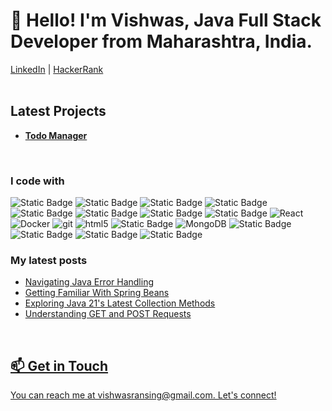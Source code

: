 <h1>👋 Hello! I'm Vishwas, Java Full Stack Developer from Maharashtra, India.</h1>
    <p></p>
    <a class="btn" href="https://www.linkedin.com/in/vishwas-ransing-629610168">LinkedIn</a>
    |
   <a class="btn" href="https://www.hackerrank.com/vishwasransing">HackerRank</a>
    <br><br>
    <h2>Latest Projects</h2>
    <ul>
        <li>
            <strong><a href="https://github.com/vishwasransingh/todo-manager">Todo Manager</a></strong>
            <br>
        </li>
    </ul>
    <br>
<h3>I code with</h3>
<p>
<img alt="Static Badge" src="https://img.shields.io/badge/Hibernate-59666C?style=flat-square&logo=Hibernate&logoColor=white&labelColor=59666C">
<img alt="Static Badge" src="https://img.shields.io/badge/Spring-6DB33F?style=flat-square&logo=Spring&logoColor=white&labelColor=6DB33F">
<img alt="Static Badge" src="https://img.shields.io/badge/Spring%20Boot-6DB33F?style=flat-square&logo=Spring%20Boot&logoColor=white&labelColor=6DB33F">
<img alt="Static Badge" src="https://img.shields.io/badge/Spring%20Security-6DB33F?style=flat-square&logo=Spring%20Security&logoColor=white&labelColor=6DB33F">
<img alt="Static Badge" src="https://img.shields.io/badge/Apache%20Maven-C71A36?style=flat-square&logo=Apache%20Maven&logoColor=white&labelColor=C71A36">
<img alt="Static Badge" src="https://img.shields.io/badge/MySQL-4479A1?style=flat-square&logo=MySQL&logoColor=white&labelColor=grey">


<img alt="Static Badge" src="https://img.shields.io/badge/JavaScript-45b8d8?style=flat-square&logo=JavaScript&logoColor=F7DF1E&labelColor=2C2255">   
<img alt="Static Badge" src="https://img.shields.io/badge/Eclipse-45b8d8?style=flat-square&logo=Eclipse&logoColor=2C2255">
<img alt="React" src="https://img.shields.io/badge/-React-45b8d8?style=flat-square&logo=react&logoColor=white" />
<img alt="Docker" src="https://img.shields.io/badge/-Docker-46a2f1?style=flat-square&logo=docker&logoColor=white" />
<img alt="git" src="https://img.shields.io/badge/-Git-F05032?style=flat-square&logo=git&logoColor=white" />
<img alt="html5" src="https://img.shields.io/badge/-HTML5-E34F26?style=flat-square&logo=html5&logoColor=white" />
<img alt="Static Badge" src="https://img.shields.io/badge/CSS-1572B6?style=flat-square&logo=CSS3&logoColor=white&labelColor=grey">

<img alt="MongoDB" src="https://img.shields.io/badge/-MongoDB-13aa52?style=flat-square&logo=mongodb&logoColor=white" />

<img alt="Static Badge" src="https://img.shields.io/badge/JIRA-0052CC?style=flat-square&logo=JIRA&logoColor=white&labelColor=grey">
<img alt="Static Badge" src="https://img.shields.io/badge/Sourcetree-0052CC?style=flat-square&logo=Sourcetree&logoColor=white&labelColor=grey">
<img alt="Static Badge" src="https://img.shields.io/badge/Git-%23F05032?style=flat-square&logo=Git&logoColor=white&labelColor=grey">
<img alt="Static Badge" src="https://img.shields.io/badge/GitHub-%23181717?style=flat-square&logo=GitHub&logoColor=white&labelColor=grey">
</p>

<h3>My latest posts</h3>
<ul>
  <li><a href="https://www.linkedin.com/posts/vishwas-ransing-629610168_javaprogramming-exceptionhandling-codingtips-activity-7140570154043645953-5-2c?utm_source=share&utm_medium=member_desktop">Navigating Java Error Handling</li>
 <li><a href="https://www.linkedin.com/posts/vishwas-ransing-629610168_springboot-java-tipsforbeginners-activity-7114524912014262272-lOP-?utm_source=share&utm_medium=member_desktop">Getting Familiar With Spring Beans</li>
 <li><a href="https://www.linkedin.com/posts/vishwas-ransing-629610168_java21-codinginjava-collectionsutility-activity-7110181792141242369-MlHy?utm_source=share&utm_medium=member_desktop">Exploring Java 21's Latest Collection Methods</li>
 <li><a href="https://www.linkedin.com/posts/vishwas-ransing-629610168_webdevelopment-servlets-getrequest-activity-7107650121525317632-2f7d?utm_source=share&utm_medium=member_desktop">Understanding GET and POST Requests</li>
      
      
</ul>
<br>
<h2>📫 Get in Touch</h2>
<p>You can reach me at vishwasransing@gmail.com. Let's connect!</p>
